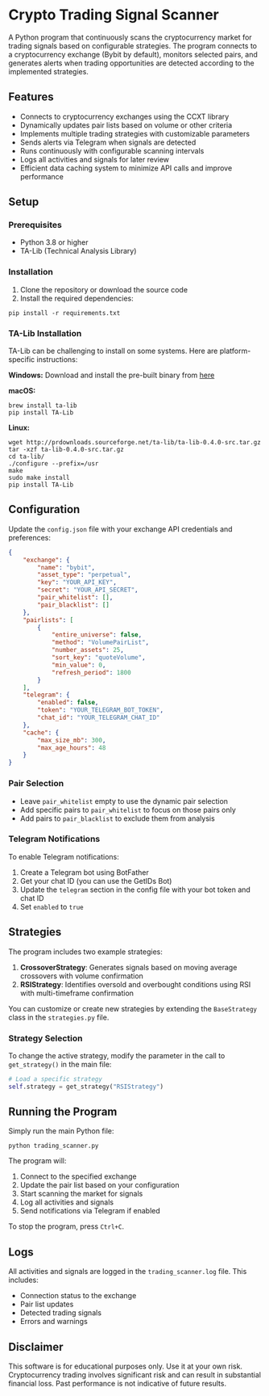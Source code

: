 # Crypto Trading Signal Scanner

A Python program that continuously scans the cryptocurrency market for trading signals based on configurable strategies. The program connects to a cryptocurrency exchange (Bybit by default), monitors selected pairs, and generates alerts when trading opportunities are detected according to the implemented strategies.

## Features

- Connects to cryptocurrency exchanges using the CCXT library
- Dynamically updates pair lists based on volume or other criteria
- Implements multiple trading strategies with customizable parameters
- Sends alerts via Telegram when signals are detected
- Runs continuously with configurable scanning intervals
- Logs all activities and signals for later review
- Efficient data caching system to minimize API calls and improve performance

## Setup

### Prerequisites

- Python 3.8 or higher
- TA-Lib (Technical Analysis Library)

### Installation

1. Clone the repository or download the source code
2. Install the required dependencies:

```
pip install -r requirements.txt
```

### TA-Lib Installation

TA-Lib can be challenging to install on some systems. Here are platform-specific instructions:

**Windows:**
Download and install the pre-built binary from [here](https://www.lfd.uci.edu/~gohlke/pythonlibs/#ta-lib)

**macOS:**
```
brew install ta-lib
pip install TA-Lib
```

**Linux:**
```
wget http://prdownloads.sourceforge.net/ta-lib/ta-lib-0.4.0-src.tar.gz
tar -xzf ta-lib-0.4.0-src.tar.gz
cd ta-lib/
./configure --prefix=/usr
make
sudo make install
pip install TA-Lib
```

## Configuration

Update the `config.json` file with your exchange API credentials and preferences:

```json
{
    "exchange": {
        "name": "bybit",
        "asset_type": "perpetual",
        "key": "YOUR_API_KEY",
        "secret": "YOUR_API_SECRET",
        "pair_whitelist": [],
        "pair_blacklist": []
    },
    "pairlists": [
        {
            "entire_universe": false,
            "method": "VolumePairList",
            "number_assets": 25,
            "sort_key": "quoteVolume",
            "min_value": 0,
            "refresh_period": 1800
        }
    ],
    "telegram": {
        "enabled": false,
        "token": "YOUR_TELEGRAM_BOT_TOKEN",
        "chat_id": "YOUR_TELEGRAM_CHAT_ID"
    },
    "cache": {
        "max_size_mb": 300,
        "max_age_hours": 48
    }
}
```

### Pair Selection

- Leave `pair_whitelist` empty to use the dynamic pair selection
- Add specific pairs to `pair_whitelist` to focus on those pairs only
- Add pairs to `pair_blacklist` to exclude them from analysis

### Telegram Notifications

To enable Telegram notifications:

1. Create a Telegram bot using BotFather
2. Get your chat ID (you can use the GetIDs Bot)
3. Update the `telegram` section in the config file with your bot token and chat ID
4. Set `enabled` to `true`

## Strategies

The program includes two example strategies:

1. **CrossoverStrategy**: Generates signals based on moving average crossovers with volume confirmation
2. **RSIStrategy**: Identifies oversold and overbought conditions using RSI with multi-timeframe confirmation

You can customize or create new strategies by extending the `BaseStrategy` class in the `strategies.py` file.

### Strategy Selection

To change the active strategy, modify the parameter in the call to `get_strategy()` in the main file:

```python
# Load a specific strategy
self.strategy = get_strategy("RSIStrategy")
```

## Running the Program

Simply run the main Python file:

```
python trading_scanner.py
```

The program will:
1. Connect to the specified exchange
2. Update the pair list based on your configuration
3. Start scanning the market for signals
4. Log all activities and signals
5. Send notifications via Telegram if enabled

To stop the program, press `Ctrl+C`.

## Logs

All activities and signals are logged in the `trading_scanner.log` file. This includes:
- Connection status to the exchange
- Pair list updates
- Detected trading signals
- Errors and warnings

## Disclaimer

This software is for educational purposes only. Use it at your own risk. Cryptocurrency trading involves significant risk and can result in substantial financial loss. Past performance is not indicative of future results.